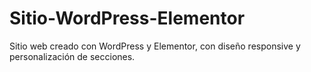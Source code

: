 # Sitio-WordPress-Elementor
Sitio web creado con WordPress y Elementor, con diseño responsive y personalización de secciones.
